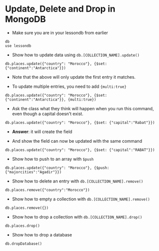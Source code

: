 # Update, Delete and Drop in MongoDB

* Make sure you are in your lessondb from earlier

```
db
use lessondb
```

* Show how to update data using `db.[COLLECTION_NAME].update()`

```
db.places.update({"country": "Morocco"}, {$set: {"continent":"Antarctica"}})
```

* Note that the above will only update the first entry it matches.

* To update multiple entries, you need to add `{multi:true}`

```
db.places.update({"country": "Morocco"}, {$set: {"continent":"Antarctica"}}, {multi:true})
```

* Ask the class what they think will happen when you run this command, even though a capital doesn't exist.

```
db.places.update({"country": "Morocco"}, {$set: {"capital":"Rabat"}})
```

* **Answer**: it will create the field

* And show the field can now be updated with the same command

```
db.places.update({"country": "Morocco"}, {$set: {"capital":"RABAT"}})
```

* Show how to push to an array with `$push`

```
db.places.update({"country": "Morocco"}, {$push: {"majorcities":"Agadir"}})
```

* Show how to delete an entry with `db.[COLLECTION_NAME].remove()`

```
db.places.remove({"country":"Morocco"})
```

* Show how to empty a collection with `db.[COLLECTION_NAME].remove()`

```
db.places.remove({})
```

* Show how to drop a collection with `db.[COLLECTION_NAME].drop()`

```
db.places.drop()
```

* Show how to drop a database

```
db.dropDatabase()
```
